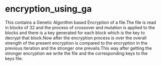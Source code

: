 # encryption_using_ga
This contains a Genetic Algorithm based Encryption of a file.The file is read in blocks of 32 and the process of crossover and mutation is applied to the blocks and there is a key generated for each block which is the key to decrypt that block.Now after the encryption process is over the overall strength of the present encryption is compared to the encryption in the previous iteration and the stronger one prevails.This way after getting the stronger encryption we write the file and the corresponding keys to the keys file.
